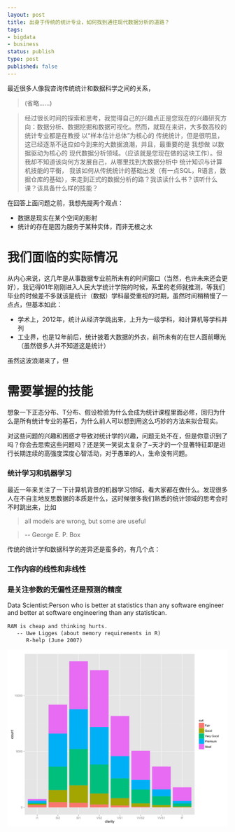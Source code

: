 ```yaml
--- 
layout: post
title: 出身于传统的统计专业，如何找到通往现代数据分析的道路？
tags: 
- bigdata
- business
status: publish
type: post
published: false
---
```


最近很多人像我咨询传统统计和数据科学之间的关系，

> (省略……)

>经过很长时间的探索和思考，我觉得自己的兴趣点正是您现在的兴趣研究方向：数据分析、数据挖掘和数据可视化。然而，就现在来讲，大多数高校的统计专业都是在教授  以“样本估计总体”为核心的 传统统计，但是很明显，这已经逐渐不适应如今到来的大数据浪潮，并且，最重要的是  我想做 以数据驱动为核心的 现代数据分析领域。（应该就是您现在做的这块工作）。但我却不知道该向何方发展自己，从哪里找到大数据分析中 统计知识与计算机技能的平衡， 我该如何从传统统计的基础出发（有一点SQL，R语言，数据仓库的基础），来走到正式的数据分析的路？我该读什么书？该听什么课？该具备什么样的技能？

在回答上面问题之前，我想先提两个观点：

- 数据是现实在某个空间的影射
- 统计的存在是因为服务于某种实体，而非无根之水

# 我们面临的实际情况

从内心来说，这几年是从事数据专业前所未有的时间窗口（当然，也许未来还会更好），我记得01年刚刚进入人民大学统计学院的时候，系里的老师就推测，等我们毕业的时候差不多就该是统计（数据）学科最受重视的时期，虽然时间稍稍慢了一点点，但基本如此：

- 学术上，2012年，统计从经济学跳出来，上升为一级学科，和计算机等学科并列
- 工业界，也是12年前后，统计披着大数据的外衣，前所未有的在世人面前曝光（虽然很多人并不知道这是统计）

虽然这波浪潮来了，但





# 需要掌握的技能

想象一下正态分布、T分布、假设检验为什么会成为统计课程里面必修，回归为什么是所有统计专业的基石，为什么前人可以想到用这么巧妙的方法来拟合现实。

对这些问题的兴趣和困惑才导致对统计学的兴趣，问题无处不在，但是你意识到了吗？你会去思索这些问题吗？还是笑一笑说太复杂了~天才的一个显著特征即是进行长期连续的高强度深度心智活动，对于愚笨的人，生命没有问题。


### 统计学习和机器学习
最近一年来关注了一下计算机背景的机器学习领域，看大家都在做什么。发现很多人在不自主地反思数据的本质是什么，这时候很多我们熟悉的统计领域的思考会时不时跳出来，比如

>	all models are wrong, but some are useful 

>	-- George E. P. Box

传统的统计学和数据科学的差异还是蛮多的，有几个点：

### 工作内容的线性和非线性
### 是关注参数的无偏性还是预测的精度

Data Scientist:Person who is better at statistics than any software engineer and better at software engineering than any statistican.

	RAM is cheap and thinking hurts.
	   -- Uwe Ligges (about memory requirements in R)
	      R-help (June 2007)
      
![](\upload\pic\test.svg)